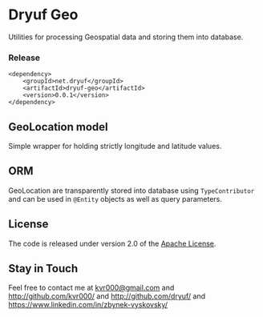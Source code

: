 # Dryuf Geo

Utilities for processing Geospatial data and storing them into database.

### Release

```
<dependency>
	<groupId>net.dryuf</groupId>
	<artifactId>dryuf-geo</artifactId>
	<version>0.0.1</version>
</dependency>
```

## GeoLocation model

Simple wrapper for holding strictly longitude and latitude values.


## ORM

GeoLocation are transparently stored into database using `TypeContributor` and can be used in `@Entity` objects as 
well as query parameters. 


## License

The code is released under version 2.0 of the [Apache License][].

## Stay in Touch

Feel free to contact me at kvr000@gmail.com and http://github.com/kvr000/ and http://github.com/dryuf/ and https://www.linkedin.com/in/zbynek-vyskovsky/

[Apache License]: http://www.apache.org/licenses/LICENSE-2.0

<!--- vim: set tw=120: --->
